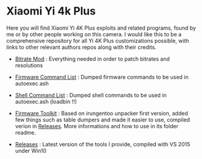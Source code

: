# Xiaomi Yi 4k Plus


Here you will find Xiaomi Yi 4K Plus exploits and related programs, found by me or by other people working on this camera. 
I would like this to be a comprehensive repository for all Yi 4K Plus customizations possible, with links to other relevant authors repos along with their credits.


- [Bitrate Mod](bitrate_mod) : Everything needed in order to patch bitrates and resolutions

- [Firmware Command List](fw_command_list) : Dumped firmware commands to be used in autoexec.ash

- [Shell Command List](shell_command_list) : Dumped shell commands to be used in autoexec.ash (loadbin !!)

- [Firmware Toolkit](yi4k_plus_firmware_toolkit) : Based on irungentoo unpacker first version, added few things such as table dumpers and made it easier to use, compiled verion in [Releases](releases). More informations and how to use in  its folder readme.

- [Releases](releases) : Latest version of the tools I provide, compiled with VS 2015 under Win10

